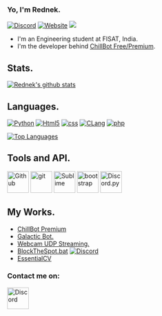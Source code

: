 ### Yo, I'm Rednek.

[![Discord](https://discord.com/api/guilds/696037194288201768/widget.png)](https://discord.gg/SzAddKX) [<img alt = "Website" src = "https://img.shields.io/badge/-Website-FF0000"/>](https://rednek46.me)  ![](https://komarev.com/ghpvc/?username=rednek46&color=blueviolet&label=PROFILE+VIEWS)



- I'm an Engineering student at FISAT, India.
- I'm the developer behind [ChillBot Free/Premium](https://chillbot.me).

## Stats.

[![Rednek's github stats](https://github-readme-stats.vercel.app/api?username=rednek46&show_icons=true&theme=radical&count_private=true)](https://rednek46.github.io)

## Languages.

<p>
	<a href="https://www.python.org/"><img alt="Python" src = "https://img.shields.io/badge/-Python-000080?logo=Python&logoColor=yellow"/></a>
	<a href="https://www.w3.org/TR/2017/REC-html52-20171214/"><img alt="Html5" src = "https://img.shields.io/badge/-HTML5-E34F26?logo=html5&logoColor=white"/></a>
	<a href="https://www.w3.org/TR/CSS/#css"><img alt="css" src="https://img.shields.io/badge/-CSS-00A6FF?logo=css3&logoColor=white" /></a>
	<a href="http://www.open-std.org/jtc1/sc22/wg14/"><img alt="CLang" src="https://img.shields.io/badge/-Lang-21B500?logo=C&logoColor=white" /></a>
	<a href=""><img alt="php" src="https://img.shields.io/badge/-php-bdd7ee?logo=php&logoColor=white" /></a>
</p>

[![Top Languages](https://github-readme-stats.vercel.app/api/top-langs/?username=rednek46&layout=compact&theme=radical)](https://github.com/rednek46)

## Tools and API.

<p>
	<a href="https://github.com/"><img width="50px" alt = "Github" src="https://raw.githubusercontent.com/coderjojo/coderjojo/master/img/github.svg"/></a>
	<a href="https://git-scm.com/"><img alt="git" width="50px" src="https://upload.wikimedia.org/wikipedia/commons/thumb/3/3f/Git_icon.svg/97px-Git_icon.svg.png"/ ></a>
	<a href="https://www.sublimetext.com"><img width = "50px" alt = "Sublime" src = "https://cdn.discordapp.com/attachments/765212635632894004/800398326566092820/pngegg.png"/></a>
	<a href="https://getbootstrap.com/"><img alt="bootstrap" width="50px" src="https://img.icons8.com/color/452/bootstrap.png"/></a>
	<a href="https://github.com/Rapptz/discord.py"><img width="50px" alt="Discord.py" src="https://cdn.discordapp.com/icons/336642139381301249/3aa641b21acded468308a37eef43d7b3.png"/></a>
</p>

## My Works.

- [ChillBot Premium](https://chillbot.me)
- [Galactic Bot.](https://top.gg/bot/764164847238643774)
- [Webcam UDP Streaming.](https://github.com/rednek46/UDP-Streaming)
- [BlockTheSpot.bat](https://github.com/mrpond/BlockTheSpot/) [![Discord](https://discord.com/api/guilds/807273906872123412/widget.png)](https://discord.gg/p43cusgUPm)  
- [EssentialCV](https://pypi.org/project/EssentialCV/)
	

<!---  --->



### Contact me on:

[<img width = "50px" src="https://cdn4.iconfinder.com/data/icons/logos-and-brands/512/91_Discord_logo_logos-512.png" alt="Discord"/>](https://discord.gg/SzAddKX)

